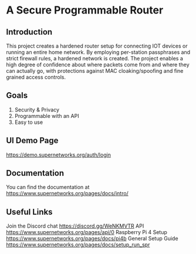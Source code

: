 # A Secure Programmable Router

## Introduction

This project creates a hardened router setup for connecting IOT devices or running an entire home network. 
By employing per-station passphrases and strict firewall rules, a hardened network is created.
The project enables a high degree of confidence about where packets come from and where they can actually go,
with protections against MAC cloaking/spoofing and fine grained access controls. 

## Goals
1. Security & Privacy
2. Programmable with an API 
3. Easy to use 

## UI Demo Page

https://demo.supernetworks.org/auth/login

## Documentation 

You can find the documentation at https://www.supernetworks.org/pages/docs/intro/

## Useful Links

Join the Discord chat https://discord.gg/WeNKMVTR
API https://www.supernetworks.org/pages/api/0
Raspberry Pi 4 Setup https://www.supernetworks.org/pages/docs/pi4b
General Setup Guide https://www.supernetworks.org/pages/docs/setup_run_spr

